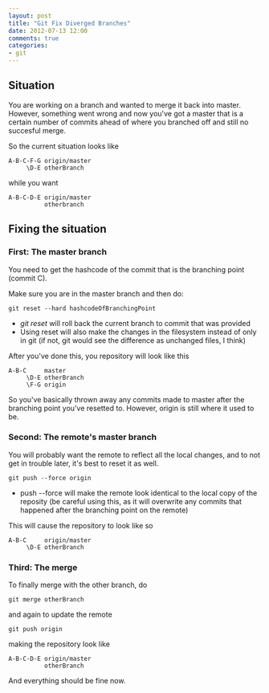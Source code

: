 ```yaml
---
layout: post
title: "Git Fix Diverged Branches"
date: 2012-07-13 12:00
comments: true
categories: 
- git
---
```


## Situation

You are working on a branch and wanted to merge it back into master. However, something went wrong and now you've got a master that is a certain number of commits ahead of where you branched off and still no succesful merge.

So the current situation looks like

    A-B-C-F-G origin/master
         \D-E otherBranch
         
while you want

    A-B-C-D-E origin/master
              otherbranch

## Fixing the situation

### First: The master branch

You need to get the hashcode of the commit that is the branching point (commit C).

Make sure you are in the master branch and then do:

    git reset --hard hashcodeOfBranchingPoint
    
* _git reset_ will roll back the current branch to commit that was provided
* Using reset will also make the changes in the filesystem instead of only in git (if not, git would see the difference as unchanged files, I think)

After you've done this, you repository will look like this

    A-B-C     master
         \D-E otherBranch
         \F-G origin
So you've basically thrown away any commits made to master after the branching point you've resetted to. However, origin is still where it used to be.

### Second: The remote's master branch

You will probably want the remote to reflect all the local changes, and to not get in trouble later, it's best to reset it as well.

    git push --force origin
    
* push --force will make the remote look identical to the local copy of the reposity (be careful using this, as it will overwrite any commits that happened after the branching point on the remote)

This will cause the repository to look like so

    A-B-C     origin/master
         \D-E otherBranch

### Third: The merge

To finally merge with the other branch, do

    git merge otherBranch
    
and again to update the remote

    git push origin
    
making the repository look like

    A-B-C-D-E origin/master
              otherBranch
    
And everything should be fine now.




